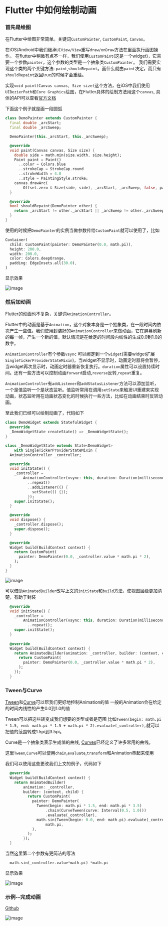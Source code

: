 # Flutter 中如何绘制动画

### 首先是绘图

在Flutter中绘图非常简单。关键词`CustomPainter`, `CustomPaint`, `Canvas`。

在iOS/Android中我们继承`UIView/View`重写`draw/onDraw`方法在里面执行画图操作。
在flutter中稍微有点不一样，我们使用`CustomPaint`(这是一个widget)，它需要一个参数`painter`，这个参数的类型是一个抽象类`CustomPainter`。
我们需要实现这个类的两个关键方法: `paint`,`shouldRepaint`。画什么就由`paint`决定，而只有`shouldRepaint`返回true的时候才会重绘。

实现`void paint(Canvas canvas, Size size)`这个方法，在iOS中我们使用`UIBezierPath`和`Core Graphics`绘图，在Flutter具体的绘制方法用这个`canvas`, 具体的API可以查看[官方文档](https://docs.flutter.io/flutter/dart-ui/Canvas-class.html)

下面这个例子就是画一段圆弧

```dart
class DemoPainter extends CustomPainter {
  final double _arcStart;
  final double _arcSweep;

  DemoPainter(this._arcStart, this._arcSweep);

  @override
  void paint(Canvas canvas, Size size) {
    double side = math.min(size.width, size.height);
    Paint paint = Paint()
      ..color = Colors.blue
      ..strokeCap = StrokeCap.round
      ..strokeWidth = 4.0
      ..style = PaintingStyle.stroke;
    canvas.drawArc(
        Offset.zero & Size(side, side), _arcStart, _arcSweep, false, paint);
  }

  @override
  bool shouldRepaint(DemoPainter other) {
    return _arcStart != other._arcStart || _arcSweep != other._arcSweep;
  }
}
```

使用的时候把`DemoPainter`的实例当做参数传给`CustomPaint`就可以使用了，比如

```dart
Container(
  child: CustomPaint(painter: DemoPainter(0.0, math.pi)),
  height: 200.0,
  width: 200.0,
  color: Colors.deepOrange,
  padding: EdgeInsets.all(30.0),
)
```

显示效果

![image](https://lh3.googleusercontent.com/-ZVkaiJmFcAs/W8QGDj7pdKI/AAAAAAAAAME/QJb_f6MKR5gZjbeXizeepoeF9l4Lu7pzQCHMYCw/I/15395236079374.jpg)

### 然后加动画

Flutter的动画也不复杂，关键词`AnimationController`。

Flutter中的动画是基于`Animation`，这个对象本身是一个抽象类，在一段时间内依次产生一些值。我们使用封装好的`AnimationController`来做动画，它在屏幕刷新的每一帧，产生一个新的值，默认情况是在给定的时间段内线性的生成0.0到1.0的数字。

`AnimationController`有个参数`vsync` 可以绑定到一个`widget`(需要widget扩展`SingleTickerProviderStateMixin`)，当widget不显示时，动画定时器将会暂停，当widget再次显示时，动画定时器重新恢复执行。`duration`属性可以设置持续时间。还有一些方法可以控制动画`forward`启动,`reverse`反转,`repeat`重复。

`AnimationController`有`addListener`和`addStatusListener`方法可以添加监听，一个是值监听一个是状态监听。值监听常用在调用`setState`来触发UI重建来实现动画，状态监听用在动画状态变化的时候执行一些方法，比如在动画结束时反转动画。

至此我们已经可以绘制动画了，代码如下

```dart
class DemoWidget extends StatefulWidget {
  @override
  _DemoWidgetState createState() => _DemoWidgetState();
}

class _DemoWidgetState extends State<DemoWidget>
    with SingleTickerProviderStateMixin {
  AnimationController _controller;

  @override
  void initState() {
    _controller =
        AnimationController(vsync: this, duration: Duration(milliseconds: 1500))
          ..repeat()
          ..addListener(() {
            setState(() {});
          });
    super.initState();
  }

  @override
  void dispose() {
    _controller.dispose();
    super.dispose();
  }

  @override
  Widget build(BuildContext context) {
    return CustomPaint(
      painter: DemoPainter(0.0, _controller.value * math.pi * 2),
    );
  }
}

```

![image](https://lh3.googleusercontent.com/-hNxxHenQ8WE/W8QGDtMV-9I/AAAAAAAAAMI/hRjlhg0QtjUB7GN1gMZjvfjOljQ0LhQzwCHMYCw/I/2018-10-14%252B21-44-24.2018-10-14%252B21_45_53.gif)

可以借助`AnimatedBuilder`改写上文的`initState`和`build`方法，使视图层级更加清楚，有助于封装

```dart
  @override
  void initState() {
    _controller =
        AnimationController(vsync: this, duration: Duration(milliseconds: 1500))
          ..repeat();
    super.initState();
  }
  
  @override
  Widget build(BuildContext context) {
    return AnimatedBuilder(animation: _controller, builder: (context, child) {
      return CustomPaint(
        painter: DemoPainter(0.0, _controller.value * math.pi * 2),
      );
    });
  }
```

### Tween与Curve

[Tween](https://docs.flutter.io/flutter/animation/Tween-class.html)和[Curve](https://docs.flutter.io/flutter/animation/Curve-class.html)可以帮我们更好地控制Animation的值
一般的Animation会在给定的时间内线性的产生0.0到1.0的值

Tween可以把这些转变成我们想要的类型或者是范围
比如`Tween(begin: math.pi * 1.5, end: math.pi * 1.5 + math.pi * 2).evaluate(_controller),`就可以把值的范围转成1.5pi到3.5pi。

Curve是一个抽象类表示生成值的曲线, [Curves](https://docs.flutter.io/flutter/animation/Curves-class.html)已经定义了许多常用的曲线。

这里`Tween`,`Curve`可以使用`chain`,`evaluate`,`transform`和Animation串起来使用

我们可以使用这些更改我们上文的例子，代码如下

```dart
  @override
  Widget build(BuildContext context) {
    return AnimatedBuilder(
        animation: _controller,
        builder: (context, child) {
          return CustomPaint(
            painter: DemoPainter(
              Tween(begin: math.pi * 1.5, end: math.pi * 3.5)
                  .chain(CurveTween(curve: Interval(0.5, 1.0)))
                  .evaluate(_controller),
              math.sin(Tween(begin: 0.0, end: math.pi).evaluate(_controller)) *
                  math.pi,
            ),
          );
        });
  }
```

当然这里第二个参数有更简洁的写法

```dart
  math.sin(_controller.value*math.pi) *math.pi
```

显示效果

![image](https://lh3.googleusercontent.com/-JlYLIHDfyF0/W8QGD9wiICI/AAAAAAAAAMQ/oL3UeI2MxjU_XenZukEusNF_ASWm4BVSwCHMYCw/I/2018-10-14%252B23-18-32.2018-10-14%252B23_19_57.gif)

### 示例--完成动画

[Github](https://github.com/equweiyu/finish_animation_demo)

![image](https://lh3.googleusercontent.com/-b7VipeCJkb8/W8QGDyh5qTI/AAAAAAAAAMM/Pa6uLJn5bowuTfmmmAvHZs-weRz9kSesQCHMYCw/I/Jietu20181014-232520-HD.2018-10-14%252B23_28_02.gif)
